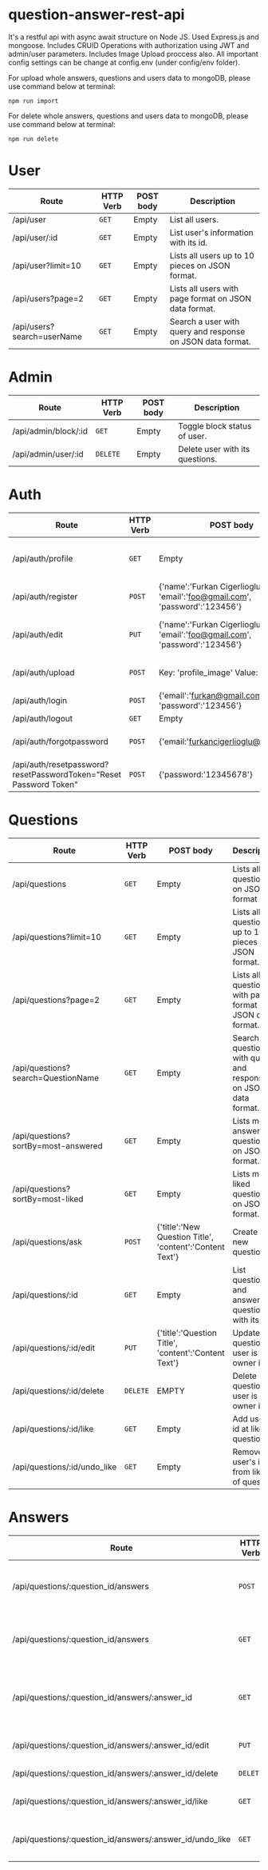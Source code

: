 # question-answer-rest-api
It's a restful api with async await structure on Node JS.
Used Express.js and mongoose.
Includes CRUID Operations with authorization using JWT and admin/user parameters.
Includes Image Upload proccess also.
All important config settings can be change at config.env (under config/env folder).

For upload whole answers, questions and users data to mongoDB, please use command below at terminal:
```
npm run import
```

For delete whole answers, questions and users data to mongoDB, please use command below at terminal:
```
npm run delete
```

# User
 
| Route | HTTP Verb | POST body | Description |
| --- | --- | --- | --- |
| /api/user | `GET` | Empty | List all users. |
| /api/user/:id | `GET` | Empty | List user's information with its id. |
| /api/user?limit=10 | `GET` | Empty | Lists all users up to 10 pieces on JSON format. |
| /api/users?page=2 | `GET` | Empty | Lists all users with page format on JSON data format. |
| /api/users?search=userName | `GET` | Empty | Search a user with query and response on JSON data format. |

# Admin
 
| Route | HTTP Verb | POST body | Description |
| --- | --- | --- | --- |
| /api/admin/block/:id | `GET` | Empty | Toggle block status of user. |
| /api/admin/user/:id | `DELETE` | Empty | Delete user with its questions. |




# Auth
 
| Route | HTTP Verb | POST body | Description |
| --- | --- | --- | --- |
| /api/auth/profile | `GET` | Empty | Sends User's information on JSON. |
| /api/auth/register | `POST` | {'name':'Furkan Cigerlioglu', 'email':'foo@gmail.com', 'password':'123456'} | Create a new user. |
| /api/auth/edit | `PUT` | {'name':'Furkan Cigerlioglu', 'email':'foo@gmail.com', 'password':'123456'}  | Edit information of user with its token. |
| /api/auth/upload | `POST` | Key: 'profile_image' Value: image file | Upload a image for profile. |
| /api/auth/login | `POST` | {'email':'furkan@gmail.com', 'password':'123456'} | Log in. |
| /api/auth/logout | `GET` | Empty | Log out. |
| /api/auth/forgotpassword | `POST` | {'email:'furkancigerlioglu@gmail.com'} | Sends reset link to email. |
| /api/auth/resetpassword?resetPasswordToken="Reset Password Token" | `POST` | {'password:'12345678'} | Resets password with token. |



 
# Questions
 

| Route | HTTP Verb | POST body | Description |
| --- | --- | --- | --- |
| /api/questions | `GET` | Empty | Lists all questions on JSON format |
| /api/questions?limit=10 | `GET` | Empty | Lists all questions up to 10 pieces on JSON format. |
| /api/questions?page=2 | `GET` | Empty | Lists all questions with page format on JSON data format. |
| /api/questions?search=QuestionName | `GET` | Empty | Search a question with query and response on JSON data format. |
| /api/questions?sortBy=most-answered | `GET` | Empty | Lists most answered questions on JSON format. |
| /api/questions?sortBy=most-liked | `GET` | Empty | Lists most liked questions on JSON format. |
| /api/questions/ask | `POST` | {'title':'New Question Title', 'content':'Content Text'} | Create a new question. |
| /api/questions/:id | `GET` | Empty | List question and answers of question with its id. |
| /api/questions/:id/edit | `PUT` | {'title':'Question Title', 'content':'Content Text'} | Update question if user is owner it. |
| /api/questions/:id/delete | `DELETE` | EMPTY | Delete question if user is owner it. |
| /api/questions/:id/like | `GET` | Empty | Add user's id at likes of question. |
| /api/questions/:id/undo_like | `GET` | Empty | Remove user's id from likes of question. |

 
# Answers
 

| Route | HTTP Verb | POST body | Description |
| --- | --- | --- | --- |
| /api/questions/:question_id/answers | `POST` | {'content':'This is an answer'} | Create a new answer of a question with its id. |
| /api/questions/:question_id/answers | `GET` | Empty | Lists all answers of question on JSON format. |
| /api/questions/:question_id/answers/:answer_id | `GET` | Empty | Get single answer information of question on JSON format. |
| /api/questions/:question_id/answers/:answer_id/edit | `PUT` | {'content':'This is new content of answer'}  | Update Content of answer. |
| /api/questions/:question_id/answers/:answer_id/delete | `DELETE` | Empty  | Delete an answer. |
| /api/questions/:question_id/answers/:answer_id/like | `GET` | Empty  | Add user's id at likes of answer. |
| /api/questions/:question_id/answers/:answer_id/undo_like | `GET` | Empty  | Remove user's id from likes of answer. |





